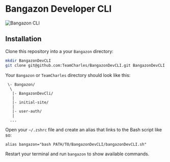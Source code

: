 # Bangazon Developer CLI

![Bangazon CLI](https://i.imgur.com/CVv004t.png)

## Installation

Clone this repository into a your `Bangazon` directory:

```sh
mkdir BangazonDevCLI
git clone git@github.com:TeamCharles/BangazonDevCLI.git BangazonDevCLI
```

Your `Bangazon` or `TeamCharles` directory should look like this:

```
 \- Bangazon/
  \
   |- BangazonDevCli/
   |
   |- initial-site/
   |
   |- user-auth/
   |
  ...
```

Open your `~/.zshrc` file and create an alias that links to the Bash script like so:

`alias bangazon="bash PATH/TO/BangazonDevCLI/bangazonDevCLI.sh"`

Restart your terminal and run `bangazon` to show available commands.
